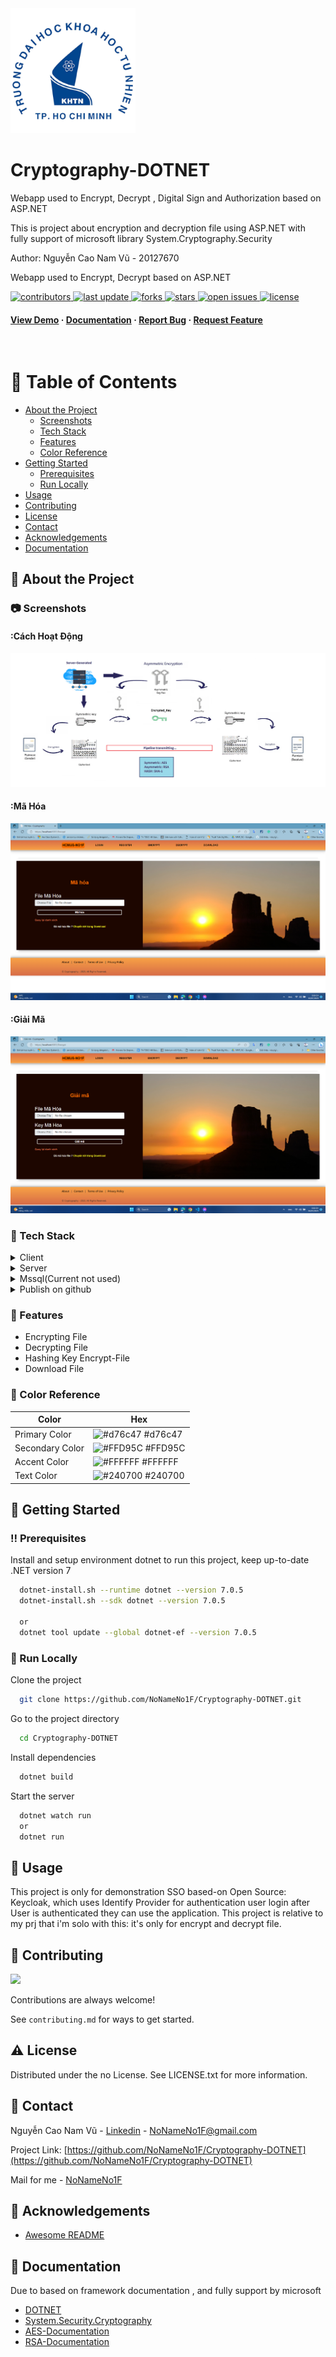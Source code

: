 <!--
Hey, thanks for using the awesome-readme-template template.
If you have any enhancements, then fork this project and create a pull request
or just open an issue with the label "enhancement".

Don't forget to give this project a star for additional support ;)
Maybe you can mention me or this repo in the acknowledgements too
-->
<div aligns="center">

  <img src="./wwwroot/fa-hcmus.png" alt="logo" width="200" height="auto" />
  <h1>Cryptography-DOTNET</h1>
Webapp used to Encrypt, Decrypt , Digital Sign and Authorization based on ASP.NET 
  <p>
    This is project about encryption and decryption file using ASP.NET with fully support of microsoft library System.Cryptography.Security
  </p>
   <p> 
     Author: Nguyễn Cao Nam Vũ - 20127670
  </p>
  <p>
    Webapp used to Encrypt, Decrypt based on ASP.NET
  </p>
  
  
<!-- Badges -->
<p>
  <a href="https://github.com/NoNameNo1F/Cryptography-DOTNET/graphs/contributors">
    <img src="https://img.shields.io/github/contributors/NoNameNo1F/Cryptography-DOTNET" alt="contributors" />
  </a>
  <a href="">
    <img src="https://img.shields.io/github/last-commit/NoNameNo1F/Cryptography-DOTNET" alt="last update" />
  </a>
  <a href="https://github.com/NoNameNo1F/Cryptography-DOTNET/network/members">
    <img src="https://img.shields.io/github/forks/NoNameNo1F/Cryptography-DOTNET" alt="forks" />
  </a>
  <a href="https://github.com/NoNameNo1F/Cryptography-DOTNET/stargazers">
    <img src="https://img.shields.io/github/stars/NoNameNo1F/Cryptography-DOTNET" alt="stars" />
  </a>
  <a href="https://github.com/NoNameNo1F/Cryptography-DOTNET/issues/">
    <img src="https://img.shields.io/github/issues/NoNameNo1F/Cryptography-DOTNET" alt="open issues" />
  </a>
  <a href="https://github.com/NoNameNo1F/Cryptography-DOTNET/blob/master/LICENSE">
    <img src="https://img.shields.io/github/license/NoNameNo1F/Cryptography-DOTNET.svg" alt="license" />
  </a>
</p>
   
<h4>
    <a href="https://github.com/NoNameNo1F/Cryptography-DOTNET/">View Demo</a>
  <span> · </span>
    <a href="https://github.com/NoNameNo1F/Cryptography-DOTNET/">Documentation</a>
  <span> · </span>
    <a href="https://github.com/NoNameNo1F/Cryptography-DOTNET/issues/">Report Bug</a>
  <span> · </span>
    <a href="https://github.com/NoNameNo1F/Cryptography-DOTNET/issues/">Request Feature</a>
  </h4>
</div>

<br />

<!-- Table of Contents -->

# :notebook_with_decorative_cover: Table of Contents

- [About the Project](#star2-about-the-project)
  - [Screenshots](#camera-screenshots)
  - [Tech Stack](#space_invader-tech-stack)
  - [Features](#dart-features)
  - [Color Reference](#art-color-reference)
- [Getting Started](#toolbox-getting-started)
  - [Prerequisites](#bangbang-prerequisites)
  - [Run Locally](#running-run-locally)
- [Usage](#eyes-usage)
- [Contributing](#wave-contributing)
- [License](#warning-license)
- [Contact](#handshake-contact)
- [Acknowledgements](#gem-acknowledgements)
- [Documentation](#book-documentation)

<!-- About the Project -->

## :star2: About the Project

<!-- Screenshots -->

### :camera: Screenshots

#### :Cách Hoạt Động

<div aligns="center"> 
  <img src="./wwwroot/bg-showcase.png" alt="Model" />
</div>

#### :Mã Hóa

<div aligns="center"> 
  <img src="./wwwroot/bg-encrypt.jpg" alt="Model" />
</div>

#### :Giải Mã

<div aligns="center"> 
  <img src="./wwwroot/bg-decrypt.jpg" alt="Model" />
</div>

<!-- TechStack -->

### :space_invader: Tech Stack

<details>
  <summary>Client</summary>
  <ul>
    <li><a href="https://dotnet.microsoft.com/en-us/"> DOTNET</a></li>
  </ul>
</details>

<details>
  <summary>Server</summary>
  <ul>
    <li><a href="https://dotnet.microsoft.com/en-us/"> DOT NET</a></li>
  </ul>
</details>

<details>
<summary>Mssql(Current not used)</summary>
</details>

<details>
<summary>Publish on github</summary>
<ul>
    <li><a href="https://github.com/NoNameNo1F/Cryptography-DOTNET"> DOT NET</a></li>
  </ul>
</details>

<!-- Features -->

### :dart: Features

- Encrypting File
- Decrypting File
- Hashing Key Encrypt-File
- Download File

<!-- Color Reference -->

### :art: Color Reference

| Color           | Hex                                                              |
| --------------- | ---------------------------------------------------------------- |
| Primary Color   | ![#d76c47](https://via.placeholder.com/10/d76c47?text=+) #d76c47 |
| Secondary Color | ![#FFD95C](https://via.placeholder.com/10/FFD95C?text=+) #FFD95C |
| Accent Color    | ![#FFFFFF](https://via.placeholder.com/10/FFFFFF?text=+) #FFFFFF |
| Text Color      | ![#240700](https://via.placeholder.com/10/240700?text=+) #240700 |

<!-- Getting Started -->

## :toolbox: Getting Started

<!-- Prerequisites -->

### :bangbang: Prerequisites

Install and setup environment dotnet to run this project, keep up-to-date .NET version 7

```bash
  dotnet-install.sh --runtime dotnet --version 7.0.5
  dotnet-install.sh --sdk dotnet --version 7.0.5

  or
  dotnet tool update --global dotnet-ef --version 7.0.5
```


<!-- Run Locally -->

### :running: Run Locally

Clone the project

```bash
  git clone https://github.com/NoNameNo1F/Cryptography-DOTNET.git
```

Go to the project directory

```bash
  cd Cryptography-DOTNET
```

Install dependencies

```bash
  dotnet build
```

Start the server

```bash
  dotnet watch run
  or
  dotnet run
```

<!-- Usage -->

## :eyes: Usage

This project is only for demonstration SSO based-on Open Source: Keycloak, which uses Identify Provider for authentication user login after User is authenticated they can use the application.
This project is relative to my prj that i'm solo with this: it's only for encrypt and decrypt file.

<!-- Contributing -->

## :wave: Contributing

<a href="https://github.com/NoNameNo1F/Cryptography-DOTNET/graphs/contributors">
  <img src="https://contrib.rocks/image?repo=NoNameNo1F/Cryptography-DOTNET" />
</a>

Contributions are always welcome!

See `contributing.md` for ways to get started.

<!-- License -->

## :warning: License

Distributed under the no License. See LICENSE.txt for more information.

<!-- Contact -->

## :handshake: Contact

Nguyễn Cao Nam Vũ - [Linkedin](linkedin.com/in/vu-nguyen-a61a83235) - NoNameNo1F@gmail.com

Project Link: [https://github.com/NoNameNo1F/Cryptography-DOTNET](https://github.com/NoNameNo1F/Cryptography-DOTNET)

Mail for me - [NoNameNo1F](https://mail.google.com/mail/u/1/?view=cm&fs=1&to=NoNameNo1F@gmail.com&tf=1) 

<!-- Acknowledgments -->

## :gem: Acknowledgements

- [Awesome README](https://github.com/Louis3797/awesome-readme-template)

<!-- Documentation -->

## :book: Documentation

Due to based on framework documentation , and fully support by microsoft 

- [DOTNET](https://dotnet.microsoft.com/en-us/)
- [System.Security.Cryptography](https://learn.microsoft.com/en-us/dotnet/api/system.security.cryptography?view=net-7.0)
- [AES-Documentation](https://learn.microsoft.com/en-us/dotnet/api/system.security.cryptography.aes?view=net-7.0)
- [RSA-Documentation](https://learn.microsoft.com/en-us/dotnet/api/system.security.cryptography.rsa?view=net-7.0)

